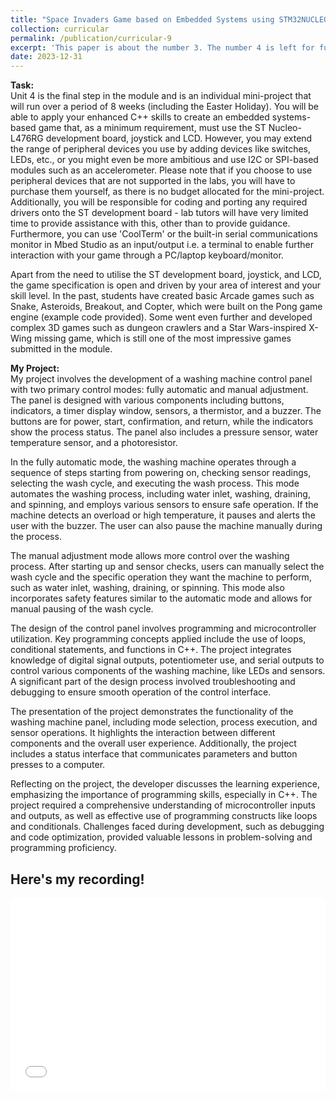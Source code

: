 ```yaml
---
title: "Space Invaders Game based on Embedded Systems using STM32NUCLEO-L476RG"
collection: curricular
permalink: /publication/curricular-9
excerpt: 'This paper is about the number 3. The number 4 is left for future work.'
date: 2023-12-31
---
```


**Task:**  
Unit 4 is the final step in the module and is an individual mini-project that will run over a period of 8 weeks (including the Easter Holiday). You will be able to apply your enhanced C++ skills to create an embedded systems-based game that, as a minimum requirement, must use the ST Nucleo-L476RG development board, joystick and LCD. However, you may extend the range of peripheral devices you use by adding devices like switches, LEDs, etc., or you might even be more ambitious and use I2C or SPI-based modules such as an accelerometer. Please note that if you choose to use peripheral devices that are not supported in the labs, you will have to purchase them yourself, as there is no budget allocated for the mini-project. Additionally, you will be responsible for coding and porting any required drivers onto the ST development board - lab tutors will have very limited time to provide assistance with this, other than to provide guidance. Furthermore, you can use 'CoolTerm' or the built-in serial communications monitor in Mbed Studio as an input/output i.e. a terminal to enable further interaction with your game through a PC/laptop keyboard/monitor.

Apart from the need to utilise the ST development board, joystick, and LCD, the game specification is open and driven by your area of interest and your skill level. In the past, students have created basic Arcade games such as Snake, Asteroids, Breakout, and Copter, which were built on the Pong game engine (example code provided). Some went even further and developed complex 3D games such as dungeon crawlers and a Star Wars-inspired X-Wing missing game, which is still one of the most impressive games submitted in the module.



**My Project:**  
My project involves the development of a washing machine control panel with two primary control modes: fully automatic and manual adjustment. The panel is designed with various components including buttons, indicators, a timer display window, sensors, a thermistor, and a buzzer. The buttons are for power, start, confirmation, and return, while the indicators show the process status. The panel also includes a pressure sensor, water temperature sensor, and a photoresistor.

In the fully automatic mode, the washing machine operates through a sequence of steps starting from powering on, checking sensor readings, selecting the wash cycle, and executing the wash process. This mode automates the washing process, including water inlet, washing, draining, and spinning, and employs various sensors to ensure safe operation. If the machine detects an overload or high temperature, it pauses and alerts the user with the buzzer. The user can also pause the machine manually during the process.

The manual adjustment mode allows more control over the washing process. After starting up and sensor checks, users can manually select the wash cycle and the specific operation they want the machine to perform, such as water inlet, washing, draining, or spinning. This mode also incorporates safety features similar to the automatic mode and allows for manual pausing of the wash cycle.

The design of the control panel involves programming and microcontroller utilization. Key programming concepts applied include the use of loops, conditional statements, and functions in C++. The project integrates knowledge of digital signal outputs, potentiometer use, and serial outputs to control various components of the washing machine, like LEDs and sensors. A significant part of the design process involved troubleshooting and debugging to ensure smooth operation of the control interface.

The presentation of the project demonstrates the functionality of the washing machine panel, including mode selection, process execution, and sensor operations. It highlights the interaction between different components and the overall user experience. Additionally, the project includes a status interface that communicates parameters and button presses to a computer.

Reflecting on the project, the developer discusses the learning experience, emphasizing the importance of programming skills, especially in C++. The project required a comprehensive understanding of microcontroller inputs and outputs, as well as effective use of programming constructs like loops and conditionals. Challenges faced during development, such as debugging and code optimization, provided valuable lessons in problem-solving and programming proficiency.

Here's my recording!
---

<div style="position: relative; padding-bottom: 56.25%; padding-top: 25px; height: 0;">
  <iframe src="//player.bilibili.com/player.html?bvid=BV19i4y1p7e8&page=1" style="position: absolute; top: 0; left: 0; width: 100%; height: 100%;" frameborder="0" allowfullscreen></iframe>
</div>
